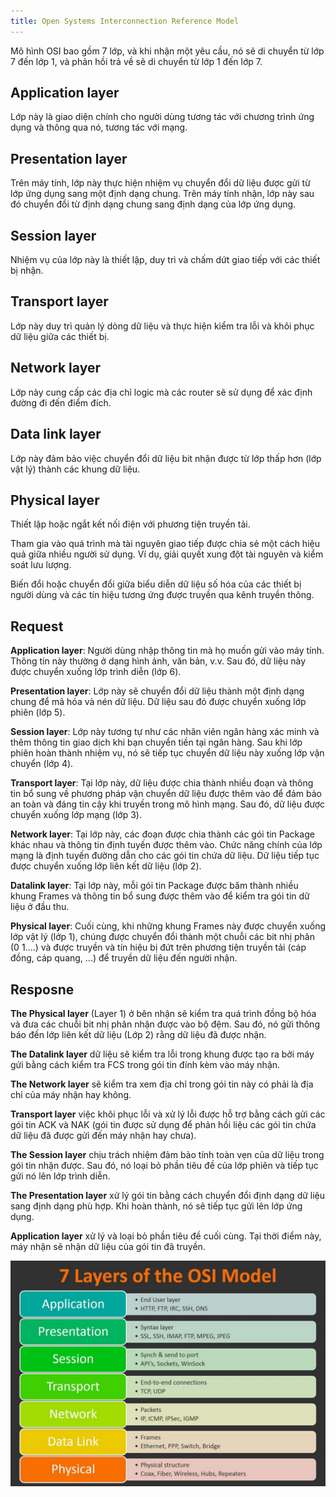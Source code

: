 ```yaml
---
title: Open Systems Interconnection Reference Model
---
```


Mô hình OSI bao gồm 7 lớp, và khi nhận một yêu cầu, nó sẽ di chuyển từ lớp 7 đến lớp 1, và phản hồi trả về sẽ di chuyển từ lớp 1 đến lớp 7.

## Application layer

Lớp này là giao diện chính cho người dùng tương tác với chương trình ứng dụng và thông qua nó, tương tác với mạng.

## Presentation layer

Trên máy tính, lớp này thực hiện nhiệm vụ chuyển đổi dữ liệu được gửi từ lớp ứng dụng sang một định dạng chung. Trên máy tính nhận, lớp này sau đó chuyển đổi từ định dạng chung sang định dạng của lớp ứng dụng.

## Session layer

Nhiệm vụ của lớp này là thiết lập, duy trì và chấm dứt giao tiếp với các thiết bị nhận.

## Transport layer

Lớp này duy trì quản lý dòng dữ liệu và thực hiện kiểm tra lỗi và khôi phục dữ liệu giữa các thiết bị.

## Network layer

Lớp này cung cấp các địa chỉ logic mà các router sẽ sử dụng để xác định đường đi đến điểm đích.

## Data link layer

Lớp này đảm bảo việc chuyển đổi dữ liệu bit nhận được từ lớp thấp hơn (lớp vật lý) thành các khung dữ liệu.

## Physical layer

Thiết lập hoặc ngắt kết nối điện với phương tiện truyền tải.

Tham gia vào quá trình mà tài nguyên giao tiếp được chia sẻ một cách hiệu quả giữa nhiều người sử dụng. Ví dụ, giải quyết xung đột tài nguyên và kiểm soát lưu lượng.

Biến đổi hoặc chuyển đổi giữa biểu diễn dữ liệu số hóa của các thiết bị người dùng và các tín hiệu tương ứng được truyền qua kênh truyền thông.

## Request

**Application layer**: Người dùng nhập thông tin mà họ muốn gửi vào máy tính. Thông tin này thường ở dạng hình ảnh, văn bản, v.v. Sau đó, dữ liệu này được chuyển xuống lớp trình diễn (lớp 6).

**Presentation layer**: Lớp này sẽ chuyển đổi dữ liệu thành một định dạng chung để mã hóa và nén dữ liệu. Dữ liệu sau đó được chuyển xuống lớp phiên (lớp 5).

**Session layer**: Lớp này tương tự như các nhân viên ngân hàng xác minh và thêm thông tin giao dịch khi bạn chuyển tiền tại ngân hàng. Sau khi lớp phiên hoàn thành nhiệm vụ, nó sẽ tiếp tục chuyển dữ liệu này xuống lớp vận chuyển (lớp 4).

**Transport layer**: Tại lớp này, dữ liệu được chia thành nhiều đoạn và thông tin bổ sung về phương pháp vận chuyển dữ liệu được thêm vào để đảm bảo an toàn và đáng tin cậy khi truyền trong mô hình mạng. Sau đó, dữ liệu được chuyển xuống lớp mạng (lớp 3).

**Network layer**: Tại lớp này, các đoạn được chia thành các gói tin Package khác nhau và thông tin định tuyến được thêm vào. Chức năng chính của lớp mạng là định tuyến đường dẫn cho các gói tin chứa dữ liệu. Dữ liệu tiếp tục được chuyển xuống lớp liên kết dữ liệu (lớp 2).

**Datalink layer**: Tại lớp này, mỗi gói tin Package được băm thành nhiều khung Frames và thông tin bổ sung được thêm vào để kiểm tra gói tin dữ liệu ở đầu thu.

**Physical layer**: Cuối cùng, khi những khung Frames này được chuyển xuống lớp vật lý (lớp 1), chúng được chuyển đổi thành một chuỗi các bit nhị phân (0 1....) và được truyền và tín hiệu bị đứt trên phương tiện truyền tải (cáp đồng, cáp quang, ...) để truyền dữ liệu đến người nhận.

## Resposne

**The Physical layer** (Layer 1) ở bên nhận sẽ kiểm tra quá trình đồng bộ hóa và đưa các chuỗi bit nhị phân nhận được vào bộ đệm. Sau đó, nó gửi thông báo đến lớp liên kết dữ liệu (Lớp 2) rằng dữ liệu đã được nhận.

**The Datalink layer** dữ liệu sẽ kiểm tra lỗi trong khung được tạo ra bởi máy gửi bằng cách kiểm tra FCS trong gói tin đính kèm vào máy nhận.

**The Network layer** sẽ kiểm tra xem địa chỉ trong gói tin này có phải là địa chỉ của máy nhận hay không.

**Transport layer** việc khôi phục lỗi và xử lý lỗi được hỗ trợ bằng cách gửi các gói tin ACK và NAK (gói tin được sử dụng để phản hồi liệu các gói tin chứa dữ liệu đã được gửi đến máy nhận hay chưa).

**The Session layer** chịu trách nhiệm đảm bảo tính toàn vẹn của dữ liệu trong gói tin nhận được. Sau đó, nó loại bỏ phần tiêu đề của lớp phiên và tiếp tục gửi nó lên lớp trình diễn.

**The Presentation layer** xử lý gói tin bằng cách chuyển đổi định dạng dữ liệu sang định dạng phù hợp. Khi hoàn thành, nó sẽ tiếp tục gửi lên lớp ứng dụng.

**Application layer** xử lý và loại bỏ phần tiêu đề cuối cùng. Tại thời điểm này, máy nhận sẽ nhận dữ liệu của gói tin đã truyền.

![Image](https://raw.githubusercontent.com/quankori/quankori.github.io/master/src/images/programming/1.jpeg)
